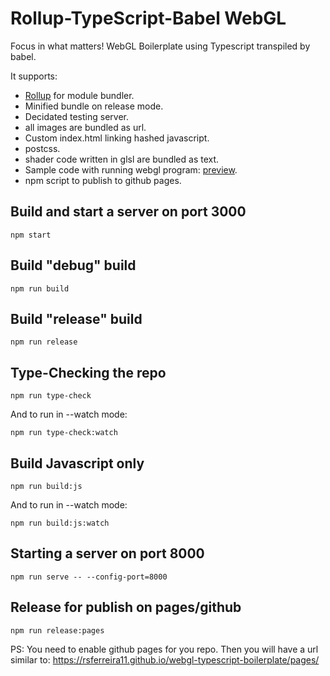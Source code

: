 # Rollup-TypeScript-Babel WebGL

Focus in what matters! WebGL Boilerplate using Typescript transpiled by babel.

It supports:
- [Rollup](https://rollupjs.org/guide/en/) for module bundler.
- Minified bundle on release mode.
- Decidated testing server.
- all images are bundled as url.
- Custom index.html linking hashed javascript.
- postcss.
- shader code written in glsl are bundled as text.
- Sample code with running webgl program: [preview](https://rsferreira11.github.io/webgl-typescript-boilerplate/pages/).
- npm script to publish to github pages.

## Build and start a server on port 3000

```shell
npm start
```

## Build "debug" build

```shell
npm run build
```

## Build "release" build

```shell
npm run release
```

## Type-Checking the repo

```shell
npm run type-check
```

And to run in --watch mode:

```shell
npm run type-check:watch
```

## Build Javascript only

```shell
npm run build:js
```

And to run in --watch mode:

```shell
npm run build:js:watch
```

## Starting a server on port 8000

```shell
npm run serve -- --config-port=8000
```

## Release for publish on pages/github

```shell
npm run release:pages
```

PS: You need to enable github pages for you repo. Then you will have a url similar to:
https://rsferreira11.github.io/webgl-typescript-boilerplate/pages/
